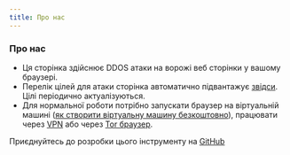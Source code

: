 ```yaml
---
title: Про нас
---
```


<div class="text-center">
  <!-- You can use Vue components inside markdown -->
  <div i-carbon-dicom-overlay class="text-4xl -mb-6 m-auto" />
  <h3>Про нас</h3>
</div>

 * Ця сторінка здійснює DDOS атаки на ворожі веб сторінки у вашому браузері.
 * Перелік цілей для атаки сторінка автоматично підвантажує [звідси](https://docs.google.com/spreadsheets/d/1rzIfGbkmdJaWcXThfzpX0ERIYKE5c6P1jfUSVCHNhFA/edit?usp=sharing). Цілі періодично актуалізуються.
 * Для нормальної роботи потрібно запускати браузер на віртуальній машині ([як створити віртуальну машину безкоштовно](https://dou.ua/forums/topic/36795/?from=tg&utm_source=telegram&utm_medium=social)), працювати через [VPN](https://www.youtube.com/watch?v=7AS1UeB8beI) або через [Tor браузер](https://www.torproject.org/).


Приєднуйтесь до розробки цього інструменту на [GitHub](https://github.com/solvek/StopWar)
